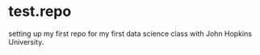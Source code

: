 test.repo
=========

setting up my first repo for my first data science class with John Hopkins University. 
